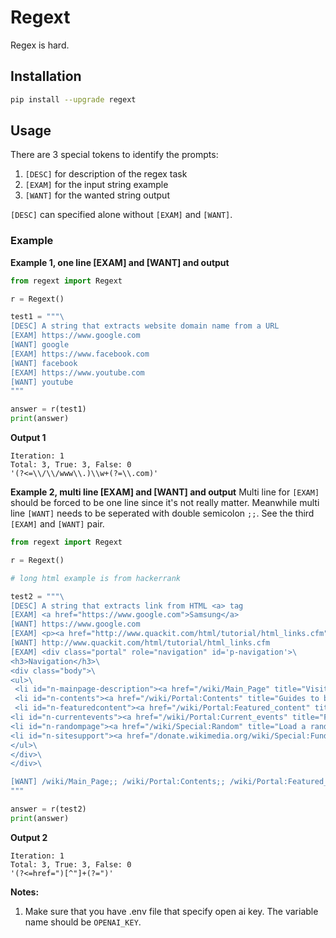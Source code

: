 # Regext

Regex is hard.

## Installation

```bash
pip install --upgrade regext
```

## Usage

There are 3 special tokens to identify the prompts:

1. `[DESC]` for description of the regex task
2. `[EXAM]` for the input string example
3. `[WANT]` for the wanted string output

`[DESC]` can specified alone without `[EXAM]` and `[WANT]`.

### Example

**Example 1, one line [EXAM] and [WANT] and output**

```python
from regext import Regext

r = Regext()

test1 = """\
[DESC] A string that extracts website domain name from a URL
[EXAM] https://www.google.com
[WANT] google
[EXAM] https://www.facebook.com
[WANT] facebook
[EXAM] https://www.youtube.com
[WANT] youtube
"""

answer = r(test1)
print(answer)
```

**Output 1**

```
Iteration: 1
Total: 3, True: 3, False: 0
'(?<=\\/\\/www\\.)\\w+(?=\\.com)'
```

**Example 2, multi line [EXAM] and [WANT] and output**
Multi line for `[EXAM]` should be forced to be one line since it's not really matter. Meanwhile multi line `[WANT]` needs to be seperated with double semicolon `;;`. See the third `[EXAM]` and `[WANT]` pair.

```python
from regext import Regext

r = Regext()

# long html example is from hackerrank

test2 = """\
[DESC] A string that extracts link from HTML <a> tag
[EXAM] <a href="https://www.google.com">Samsung</a>
[WANT] https://www.google.com
[EXAM] <p><a href="http://www.quackit.com/html/tutorial/html_links.cfm">Example Link</a></p>
[WANT] http://www.quackit.com/html/tutorial/html_links.cfm
[EXAM] <div class="portal" role="navigation" id='p-navigation'>\
<h3>Navigation</h3>\
<div class="body">\
<ul>\
 <li id="n-mainpage-description"><a href="/wiki/Main_Page" title="Visit the main page [z]" accesskey="z">Main page</a></li>\
 <li id="n-contents"><a href="/wiki/Portal:Contents" title="Guides to browsing Wikipedia">Contents</a></li>\
 <li id="n-featuredcontent"><a href="/wiki/Portal:Featured_content" title="Featured content  the best of Wikipedia">Featured content</a></li>\
<li id="n-currentevents"><a href="/wiki/Portal:Current_events" title="Find background information on current events">Current events</a></li>\
<li id="n-randompage"><a href="/wiki/Special:Random" title="Load a random article [x]" accesskey="x">Random article</a></li>\
<li id="n-sitesupport"><a href="/donate.wikimedia.org/wiki/Special:FundraiserRedirector?utm_source=donate&utm_medium=sidebar&utm_campaign=C13_en.wikipedia.org&uselang=en" title="Support us">Donate to Wikipedia</a></li>\
</ul>\
</div>\
</div>\

[WANT] /wiki/Main_Page;; /wiki/Portal:Contents;; /wiki/Portal:Featured_content;; /wiki/Portal:Current_events;; /wiki/Special:Random;; /donate.wikimedia.org/wiki/Special:FundraiserRedirector?utm_source=donate&utm_medium=sidebar&utm_campaign=C13_en.wikipedia.org&uselang=en
"""

answer = r(test2)
print(answer)
```

**Output 2**

```
Iteration: 1
Total: 3, True: 3, False: 0
'(?<=href=")[^"]+(?=")'
```

**Notes:**

1. Make sure that you have .env file that specify open ai key. The variable name should be `OPENAI_KEY`.
